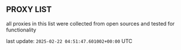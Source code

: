 ## PROXY LIST

all proxies in this list were collected from open sources and tested for functionality

last update: `2025-02-22 04:51:47.601002+00:00` UTC